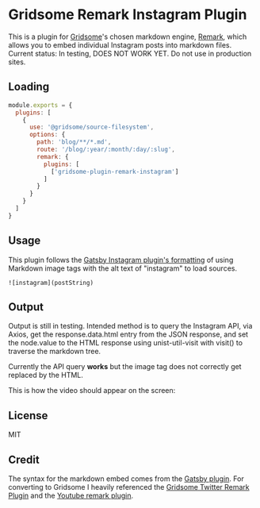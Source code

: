 # Gridsome Remark Instagram Plugin

This is a plugin for [Gridsome](https://gridsome.org/)'s chosen markdown engine, [Remark](https://remark.js.org/), which allows you to embed individual Instagram posts into markdown files. Current status: In testing, DOES NOT WORK YET. Do not use in production sites.

## Loading

```js
module.exports = {
  plugins: [
    {
      use: '@gridsome/source-filesystem',
      options: {
        path: 'blog/**/*.md',
        route: '/blog/:year/:month/:day/:slug',
        remark: {
          plugins: [
            ['gridsome-plugin-remark-instagram']
          ]
        }
      }
    }
  ]
}
```

## Usage

This plugin follows the [Gatsby Instagram plugin's formatting](https://github.com/pamo/gatsby-remark-instagram-embed) of using Markdown image tags with the alt text of "instagram" to load sources.

`![instagram](postString)`

## Output

Output is still in testing. Intended method is to query the Instagram API, via Axios, get the response.data.html entry from the JSON response, and set the node.value to the HTML response using unist-util-visit with visit() to traverse the markdown tree.

Currently the API query __works__ but the image tag does not correctly get replaced by the HTML. 


This is how the video should appear on the screen:

## License

MIT

## Credit

The syntax for the markdown embed comes from the [Gatsby plugin](https://github.com/pamo/gatsby-remark-instagram-embed). For converting to Gridsome I heavily referenced the [Gridsome Twitter Remark Plugin](https://github.com/danvega/gridsome-plugin-remark-twitter) and the [Youtube remark plugin](https://github.com/ntwcklng/gatsby-remark-embed-youtube
).

